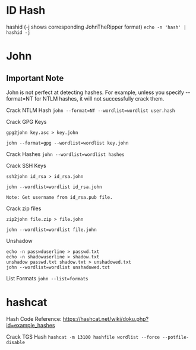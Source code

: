 # ID Hash

hashid (-j shows corresponding JohnTheRipper format)
`echo -n 'hash' | hashid -j`

# John

## Important Note
John is not perfect at detecting hashes. For example, unless you specify --format=NT for NTLM hashes, it will not successfully crack them.

Crack NTLM Hash
`john --format=NT --wordlist=wordlist user.hash`

Crack GPG Keys
```
gpg2john key.asc > key.john

john --format=gpg --wordlist=wordlist key.john
```

Crack Hashes
`john --wordlist=wordlist hashes`

Crack SSH Keys
```
ssh2john id_rsa > id_rsa.john

john --wordlist=wordlist id_rsa.john

Note: Get username from id_rsa.pub file.
```

Crack zip files
```
zip2john file.zip > file.john

john --wordlist=wordlist file.john
```

Unshadow
```
echo -n passwduserline > passwd.txt
echo -n shadowuserline > shadow.txt
unshadow passwd.txt shadow.txt > unshadowed.txt
john --wordlist=wordlist unshadowed.txt
```

List Formats
`john --list=formats`

# hashcat

Hash Code Reference:
https://hashcat.net/wiki/doku.php?id=example_hashes

Crack TGS Hash
`hashcat -m 13100 hashfile wordlist --force --potfile-disable`

